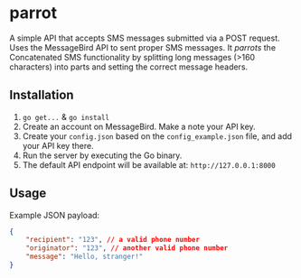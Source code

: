 # parrot

A simple API that accepts SMS messages submitted via a POST request. Uses the MessageBird API to sent proper SMS messages. It _parrots_ the Concatenated SMS functionality by splitting long messages (>160 characters) into parts and setting the correct message headers.

## Installation

1. `go get...` & `go install`
2. Create an account on MessageBird. Make a note your API key.
3. Create your `config.json` based on the `config_example.json` file, and add your API key there.
4. Run the server by executing the Go binary.
5. The default API endpoint will be available at: `http://127.0.0.1:8000`

## Usage

Example JSON payload:
```json
{
    "recipient": "123", // a valid phone number
    "originator": "123", // another valid phone number
    "message": "Hello, stranger!"
}
```
